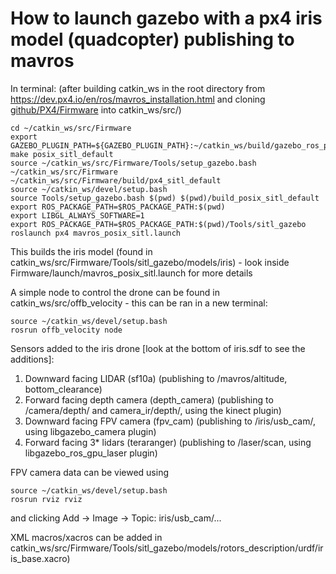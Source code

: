 # How to launch gazebo with a px4 iris model (quadcopter) publishing to mavros


In terminal: (after building catkin_ws in the root directory from <https://dev.px4.io/en/ros/mavros_installation.html> and cloning [github/PX4/Firmware](https://github.com/PX4/Firmware) into catkin_ws/src/)

```
cd ~/catkin_ws/src/Firmware   
export GAZEBO_PLUGIN_PATH=${GAZEBO_PLUGIN_PATH}:~/catkin_ws/build/gazebo_ros_pkgs/gazebo_plugins/         
make posix_sitl_default
source ~/catkin_ws/src/Firmware/Tools/setup_gazebo.bash ~/catkin_ws/src/Firmware ~/catkin_ws/src/Firmware/build/px4_sitl_default
source ~/catkin_ws/devel/setup.bash
source Tools/setup_gazebo.bash $(pwd) $(pwd)/build_posix_sitl_default
export ROS_PACKAGE_PATH=$ROS_PACKAGE_PATH:$(pwd)
export LIBGL_ALWAYS_SOFTWARE=1
export ROS_PACKAGE_PATH=$ROS_PACKAGE_PATH:$(pwd)/Tools/sitl_gazebo
roslaunch px4 mavros_posix_sitl.launch
```

This builds the iris model (found in catkin_ws/src/Firmware/Tools/sitl_gazebo/models/iris) - look inside Firmware/launch/mavros_posix_sitl.launch for more details


A simple node to control the drone can be found in catkin_ws/src/offb_velocity - this can be ran in a new terminal:
```
source ~/catkin_ws/devel/setup.bash
rosrun offb_velocity node
```

Sensors added to the iris drone [look at the bottom of iris.sdf to see the additions]:
1. Downward facing LIDAR (sf10a) (publishing to /mavros/altitude, bottom_clearance)
2. Forward facing depth camera (depth_camera) (publishing to /camera/depth/ and camera_ir/depth/, using the kinect plugin)
3. Downward facing FPV camera (fpv_cam) (publishing to /iris/usb_cam/, using libgazebo_camera plugin)
4. Forward facing 3* lidars (teraranger) (publishing to /laser/scan, using libgazebo_ros_gpu_laser plugin)

FPV camera data can be viewed using
```
source ~/catkin_ws/devel/setup.bash
rosrun rviz rviz
```
and clicking Add -> Image -> Topic: iris/usb_cam/...







XML macros/xacros can be added in catkin_ws/src/Firmware/Tools/sitl_gazebo/models/rotors_description/urdf/iris_base.xacro)





